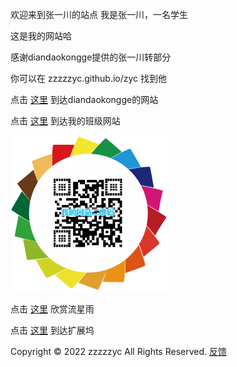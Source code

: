 欢迎来到张一川的站点
我是张一川，一名学生

这是我的网站哈

感谢diandaokongge提供的张一川转部分

你可以在
zzzzzyc.github.io/zyc
找到他

点击
[这里](https://diandaokongge.github.io)
到达diandaokongge的网站

点击
[这里](http://bjjh201703.com)
到达我的班级网站

![](https://raw.githubusercontent.com/zzzzzyc/zzzzzyc.github.io/main/%E4%B8%8B%E8%BD%BD.png)

点击
[这里](54188)
欣赏流星雨

点击
[这里](hub)
到达扩展坞


 <script type="text/javascript">function show_runtime(){window.setTimeout("show_runtime()",1000);X=new
 Date("11/27/2021 21:04:00");Y=new Date();T=(Y.getTime()-X.getTime());M=246060*1000;a=T/M;A=Math.floor
 (a);b=(a-A)*24;B=Math.floor(b);c=(b-B)*60;C=Math.floor((b-B)*60);D=Math.floor((c-C)*60);runtime_span.
 innerHTML="本站已运行: "+A+"天"+B+"小时"+C+"分"+D+"秒"}show_runtime();</script>

Copyright © 2022 zzzzzyc All Rights Reserved. 
[反馈](http://bjjh201703.com/col.jsp?id=121)
